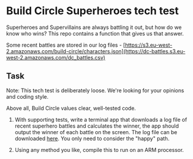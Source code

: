 # Build Circle Superheroes tech test

Superheroes and Supervillains are always battling it out, but how do we know who wins? This repo contains a function that gives us that answer. 

Some recent battles are stored in our log files - [https://s3.eu-west-2.amazonaws.com/build-circle/characters.json](https://dc-battles.s3.eu-west-2.amazonaws.com/dc_battles.csv)

## Task

Note: This tech test is deliberately loose. We're looking for your opinions and coding style.

Above all, Build Circle values clear, well-tested code.

1. With supporting tests, write a terminal app that downloads a log file of recent superhero battles and calculates the winner, the app should output the winner of each battle on the screen. The log file can be downloaded [here](https://dc-battles.s3.eu-west-2.amazonaws.com/dc_battles.csv). You only need to consider the "happy" path.

2. Using any method you like, compile this to run on an ARM processor.
